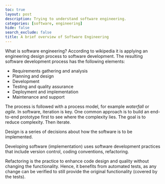 ```yaml
---
toc: true
layout: post
description: Trying to understand software engineering.
categories: [software, engineering]
hide: false
search_exclude: false
title: A brief overview of Software Engineering
---
```


What is software engineering? According to wikipedia it is applying an engineering design process  to software development. The resulting software development process has the following elements:

- Requirements gathering and analysis
- Planning and design
- Development
- Testing and quality assurance
- Deployment and implementation
- Maintenance and support

The process is followed with a process model, for example _waterfall_ or _agile_. In software, iteration is key. One common approach is to build an end-to-end prototype first to see where the complexity lies. The goal is to reduce complexity. Then iterate.

Design is a series of decisions about how the software is to be implemented.

Developing software (implementation) uses software development practices that include version control, coding conventions, refactoring.

Refactoring is the practice to enhance code design and quality without changing the functionality. Hence, it benefits from automated tests, as any change can be verified to still provide the original functionality (covered by the tests).


